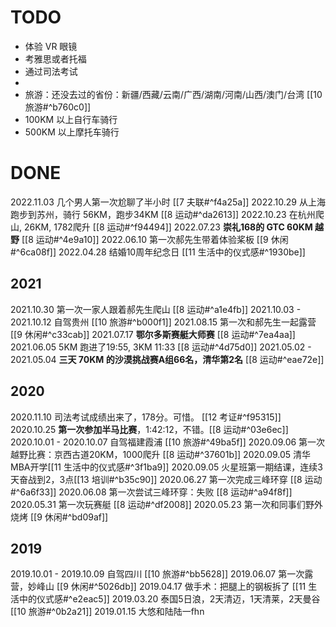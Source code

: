 # TODO
- 体验 VR 眼镜
- 考雅思或者托福
- 通过司法考试
- 
- 旅游：还没去过的省份：新疆/西藏/云南/广西/湖南/河南/山西/澳门/台湾 [[10 旅游#^b760c0]]
- 100KM 以上自行车骑行
- 500KM 以上摩托车骑行

# DONE
2022.11.03 几个男人第一次尬聊了半小时 [[7 夫联#^f4a25a]]
2022.10.29 从上海跑步到苏州，骑行 56KM，跑步34KM [[8 运动#^da2613]]
2022.10.23 在杭州爬山, 26KM, 1782爬升 [[8 运动#^f94494]]
2022.07.23 **崇礼168的 GTC 60KM 越野** [[8 运动#^4e9a10]]
2022.06.10 第一次郝先生带着体验桨板 [[9 休闲#^6ca08f]]
2022.04.28 结婚10周年纪念日 [[11 生活中的仪式感#^1930be]]
## 2021
2021.10.30 第一次一家人跟着郝先生爬山 [[8 运动#^a1e4fb]]
2021.10.03 - 2021.10.12 自驾贵州 [[10 旅游#^b000f1]]
2021.08.15 第一次和郝先生一起露营 [[9 休闲#^c33cab]]
2021.07.17 **鄂尔多斯赛艇大师赛** [[8 运动#^7ea4aa]]
2021.06.05 5KM 跑进了19:55, 3KM 11:33 [[8 运动#^4d75d0]]
2021.05.02 - 2021.05.04 **三天 70KM 的沙漠挑战赛A组66名，清华第2名** [[8 运动#^eae72e]]
## 2020
2020.11.10 司法考试成绩出来了，178分。可惜。 [[12 考证#^f95315]]
2020.10.25 **第一次参加半马比赛**，1:42:12，不错。[[8 运动#^03e6ec]]
2020.10.01 - 2020.10.07 自驾福建霞浦 [[10 旅游#^49ba5f]]
2020.09.06 第一次越野比赛：京西古道20KM，1000爬升 [[8 运动#^37601b]]
2020.09.05 清华MBA开学[[11 生活中的仪式感#^3f1ba9]]
2020.09.05 火星班第一期结课，连续3天奋战到2，3点[[13 培训#^b35c90]]
2020.06.27 第一次完成三峰环穿 [[8 运动#^6a6f33]]
2020.06.08 第一次尝试三峰环穿：失败 [[8 运动#^a94f8f]]
2020.05.31 第一次玩赛艇 [[8 运动#^df2008]]
2020.05.23 第一次和同事们野外烧烤 [[9 休闲#^bd09af]]
## 2019
2019.10.01 - 2019.10.09 自驾四川 [[10 旅游#^bb5628]]
2019.06.07 第一次露营，妙峰山 [[9 休闲#^5026db]]
2019.04.17 做手术：把腿上的钢板拆了 [[11 生活中的仪式感#^e2eac5]]
2019.03.20 泰国5日浪，2天清迈，1天清莱，2天曼谷 [[10 旅游#^0b2a21]]
2019.01.15 大悠和陆陆一fhn
